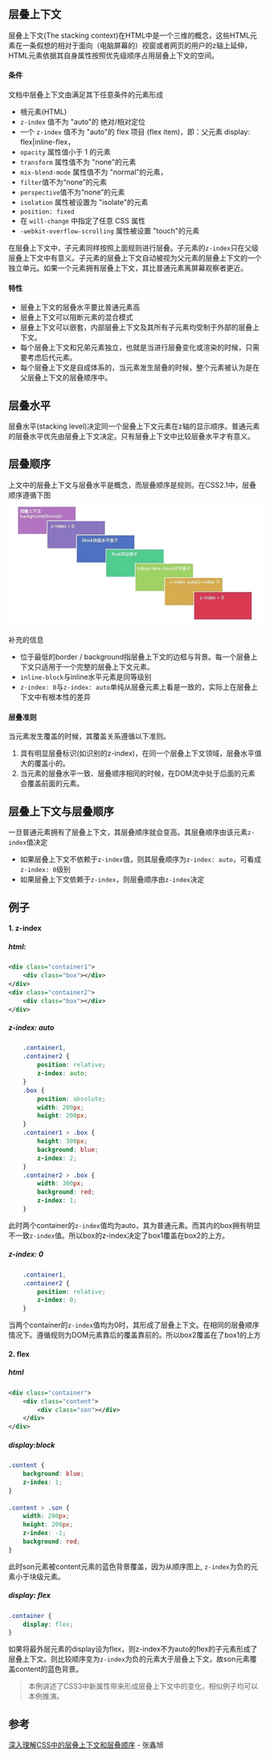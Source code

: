 ## 层叠上下文
层叠上下文(The stacking context)在HTML中是一个三维的概念，这些HTML元素在一条假想的相对于面向（电脑屏幕的）视窗或者网页的用户的z轴上延伸，HTML元素依据其自身属性按照优先级顺序占用层叠上下文的空间。

#### 条件
文档中层叠上下文由满足其下任意条件的元素形成
- 根元素(HTML)
- `z-index` 值不为 "auto"的 绝对/相对定位
- 一个 `z-index` 值不为 "auto"的 flex 项目 (flex item)，即：父元素 display: flex|inline-flex，
- `opacity` 属性值小于 1 的元素
- `transform` 属性值不为 "none"的元素
- `mix-blend-mode` 属性值不为 "normal"的元素，
- `filter`值不为“none”的元素
- `perspective`值不为“none”的元素
- `isolation` 属性被设置为 "isolate"的元素
- `position: fixed`
- 在 `will-change` 中指定了任意 CSS 属性
- `-webkit-overflow-scrolling` 属性被设置 "touch"的元素

在层叠上下文中，子元素同样按照上面规则进行层叠。子元素的`z-index`只在父级层叠上下文中有意义。子元素的层叠上下文自动被视为父元素的层叠上下文的一个独立单元。如果一个元素拥有层叠上下文，其比普通元素离屏幕观察者更近。

#### 特性
- 层叠上下文的层叠水平要比普通元素高
- 层叠上下文可以阻断元素的混合模式
- 层叠上下文可以嵌套，内部层叠上下文及其所有子元素均受制于外部的层叠上下文。
- 每个层叠上下文和兄弟元素独立，也就是当进行层叠变化或渲染的时候，只需要考虑后代元素。
- 每个层叠上下文是自成体系的，当元素发生层叠的时候，整个元素被认为是在父层叠上下文的层叠顺序中。

## 层叠水平
层叠水平(stacking level)决定同一个层叠上下文元素在z轴的显示顺序。普通元素的层叠水平优先由层叠上下文决定。只有层叠上下文中比较层叠水平才有意义。

## 层叠顺序
上文中的层叠上下文与层叠水平是概念，而层叠顺序是规则。在CSS2.1中，层叠顺序遵循下图
![avatar](https://raw.githubusercontent.com/NeuTemper/pool/master/FE/css/stack-context/1.png)

补充的信息
- 位于最低的border / background指层叠上下文的边框与背景。每一个层叠上下文只适用于一个完整的层叠上下文元素。
- `inline-block`与inline水平元素是同等级别
- `z-index: 0`与`z-index: auto`单纯从层叠元素上看是一致的，实际上在层叠上下文中有根本性的差异

#### 层叠准则
当元素发生覆盖的时候，其覆盖关系遵循以下准则。
1. 具有明显层叠标识(如识别的z-index)，在同一个层叠上下文领域，层叠水平值大的覆盖小的。
2. 当元素的层叠水平一致、层叠顺序相同的时候，在DOM流中处于后面的元素会覆盖前面的元素。

## 层叠上下文与层叠顺序
一旦普通元素拥有了层叠上下文，其层叠顺序就会变高。其层叠顺序由该元素`z-index`值决定
- 如果层叠上下文不依赖于`z-index`值，则其层叠顺序为`z-index: auto`，可看成`z-index: 0`级别
- 如果层叠上下文依赖于`z-index`，则层叠顺序由`z-index`决定

## 例子
#### 1. z-index
##### html: 
```xml
<div class="container1">
    <div class="box"></div>
</div>
<div class="container2">
    <div class="box"></div>
</div>
```

##### z-index: auto 
```css
    .container1,
    .container2 {
        position: relative;
        z-index: auto;
    }
    .box {
        position: absolute;
        width: 200px;
        height: 200px;
    }
    .container1 > .box {
        height: 300px;
        background: blue;
        z-index: 2;
    }
    .container2 > .box {
        width: 300px;
        background: red;
        z-index: 1;
    }
```

此时两个container的`z-index`值均为auto，其为普通元素。而其内的box拥有明显不一致`z-index`值。所以box的z-index决定了box1覆盖在box2的上方。

##### z-index: 0 
```css
    .container1,
    .container2 {
        position: relative;
        z-index: 0;
    }
```

当两个container的`z-index`值均为0时，其形成了层叠上下文。在相同的层叠顺序情况下。遵循规则为DOM元素靠后的覆盖靠前的。所以box2覆盖在了box1的上方

#### 2. flex
##### html
```xml
<div class="container">
    <div class="content">
        <div class="son"></div>
    </div>
</div>
```

##### display:block
```css
.content {
    background: blue;
    z-index: 1;
}

.content > .son {
    width: 200px;
    height: 200px;
    z-index: -1;
    background: red;
}
```

此时son元素被content元素的蓝色背景覆盖，因为从顺序图上, `z-index`为负的元素小于块级元素。

##### display: flex
```css
.container {
    display: flex;
}
```
如果将最外层元素的display设为flex，则z-index不为auto的flex的子元素形成了层叠上下文。则比较顺序变为`z-index`为负的元素大于层叠上下文，故son元素覆盖content的蓝色背景。

> 本例讲述了CSS3中新属性带来形成层叠上下文中的变化，相似例子均可以本例推演。

## 参考

[深入理解CSS中的层叠上下文和层叠顺序](https://www.zhangxinxu.com/wordpress/2016/01/understand-css-stacking-context-order-z-index/) - 张鑫旭